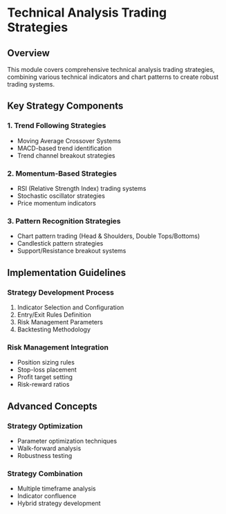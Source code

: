 # Technical Analysis Trading Strategies

## Overview
This module covers comprehensive technical analysis trading strategies, combining various technical indicators and chart patterns to create robust trading systems.

## Key Strategy Components

### 1. Trend Following Strategies
- Moving Average Crossover Systems
- MACD-based trend identification
- Trend channel breakout strategies

### 2. Momentum-Based Strategies
- RSI (Relative Strength Index) trading systems
- Stochastic oscillator strategies
- Price momentum indicators

### 3. Pattern Recognition Strategies
- Chart pattern trading (Head & Shoulders, Double Tops/Bottoms)
- Candlestick pattern strategies
- Support/Resistance breakout systems

## Implementation Guidelines

### Strategy Development Process
1. Indicator Selection and Configuration
2. Entry/Exit Rules Definition
3. Risk Management Parameters
4. Backtesting Methodology

### Risk Management Integration
- Position sizing rules
- Stop-loss placement
- Profit target setting
- Risk-reward ratios

## Advanced Concepts

### Strategy Optimization
- Parameter optimization techniques
- Walk-forward analysis
- Robustness testing

### Strategy Combination
- Multiple timeframe analysis
- Indicator confluence
- Hybrid strategy development